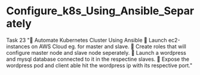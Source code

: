 # Configure_k8s_Using_Ansible_Separately
Task 23 "📌 Automate Kubernetes Cluster Using Ansible  🔅 Launch ec2-instances on AWS Cloud eg. for master and slave.  🔅 Create roles that will configure master node and slave node seperately.  🔅 Launch a wordpress and mysql database connected to it in the respectine slaves.   🔅 Expose the wordpress pod and client able hit the wordpress ip with its respective port."
